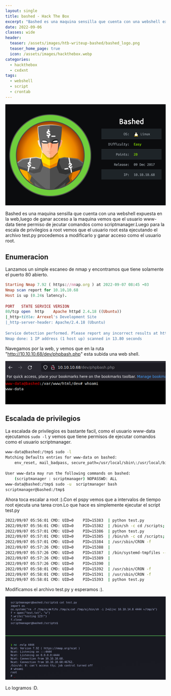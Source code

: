```yaml
---
layout: single
title: bashed - Hack The Box
excerpt: "Bashed es una maquina sensilla que cuenta con una webshell expuesta en la web, luego de ganar acceso a la maquina vemos que el usuario www-data tiene permiso de ejecutar comandos como scriptmanager.Luego para la escala de privilegios a root vemos que el usuario root esta ejecutando el archivo test.py"
date: 2022-09-06
classes: wide
header:
  teaser: /assets/images/htb-writeup-bashed/bashed_logo.png
  teaser_home_page: true
  icon: /assets/images/hackthebox.webp
categories:
  - hackthebox
  - cxdxnt
tags:  
  - webshell 
  - script
  - crontab
---
```

![](/assets/images/htb-writeup-bashed/bashed_logo.png)

Bashed es una maquina sensilla que cuenta con una webshell expuesta en la web,luego de ganar acceso a la maquina vemos que el usuario www-data tiene permiso de jecutar comandos como scriptmanager.Luego para la escala de privilegios a root vemos que el usuario root esta ejecutando el archivo test.py
procedemos a modificarlo y ganar acceso como el usuario root.

## Enumeracion 

Lanzamos un simple escaneo de nmap y encontramos que tiene solamente el puerto 80 abierto.
```ruby
Starting Nmap 7.92 ( https://nmap.org ) at 2022-09-07 08:45 -03
Nmap scan report for 10.10.10.68
Host is up (0.24s latency).

PORT   STATE SERVICE VERSION
80/tcp open  http    Apache httpd 2.4.18 ((Ubuntu))
|_http-title: Arrexel's Development Site
|_http-server-header: Apache/2.4.18 (Ubuntu)

Service detection performed. Please report any incorrect results at https://nmap.org/submit/ .
Nmap done: 1 IP address (1 host up) scanned in 13.80 seconds
```
Navegamos por la web, y vemos que en la ruta "http://10.10.10.68/dev/phpbash.php" esta subida una web shell.

![](/assets/images/htb-writeup-bashed/shell.png)

## Escalada de privilegios
La escalada de privilegios es bastante facil, como el usuario www-data ejecutamos ``` sudo -l ``` y vemos que tiene permisos de ejecutar comandos como el usuario scriptmanager.


```bash
www-data@bashed:/tmp$ sudo -l
Matching Defaults entries for www-data on bashed:
    env_reset, mail_badpass, secure_path=/usr/local/sbin\:/usr/local/bin\:/usr/sbin\:/usr/bin\:/sbin\:/bin\:/snap/bin

User www-data may run the following commands on bashed:
    (scriptmanager : scriptmanager) NOPASSWD: ALL
www-data@bashed:/tmp$ sudo -u  scriptmanager bash
scriptmanager@bashed:/tmp$ 
```
Ahora toca escalar a root :).Con el pspy vemos que a intervalos de tiempo root ejecuta una tarea cron.Lo que hace es simplemente ejecutar el script test.py 

```bash
2022/09/07 05:56:01 CMD: UID=0    PID=15383  | python test.py 
2022/09/07 05:56:01 CMD: UID=0    PID=15382  | /bin/sh -c cd /scripts; for f in *.py; do python "$f"; done 
2022/09/07 05:57:01 CMD: UID=0    PID=15386  | python test.py 
2022/09/07 05:57:01 CMD: UID=0    PID=15385  | /bin/sh -c cd /scripts; for f in *.py; do python "$f"; done 
2022/09/07 05:57:01 CMD: UID=0    PID=15384  | /usr/sbin/CRON -f 
2022/09/07 05:57:26 CMD: UID=0    PID=15388  | 
2022/09/07 05:57:26 CMD: UID=0    PID=15387  | /bin/systemd-tmpfiles --clean 
2022/09/07 05:57:26 CMD: UID=0    PID=15389  | 
2022/09/07 05:57:26 CMD: UID=0    PID=15390  | 
2022/09/07 05:58:01 CMD: UID=0    PID=15392  | /usr/sbin/CRON -f 
2022/09/07 05:58:01 CMD: UID=0    PID=15391  | /usr/sbin/CRON -f 
2022/09/07 05:58:01 CMD: UID=0    PID=15393  | python test.py 
```
Modificamos el archivo test.py y esperamos :).

![](/assets/images/htb-writeup-bashed/root.png)

Lo logramos :D.
